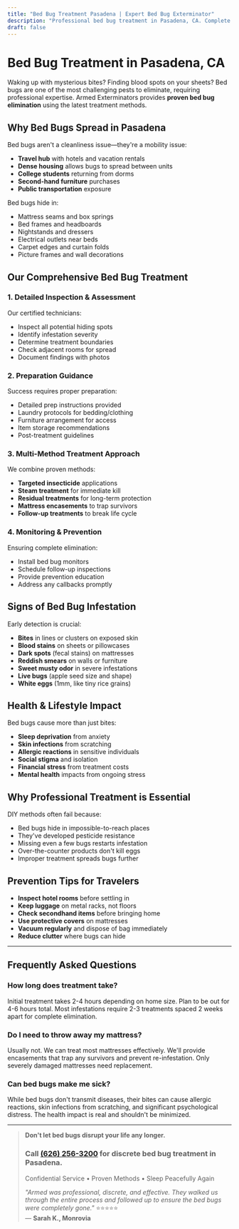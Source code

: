 ```yaml
---
title: "Bed Bug Treatment Pasadena | Expert Bed Bug Exterminator"
description: "Professional bed bug treatment in Pasadena, CA. Complete elimination with heat treatment & targeted solutions. Discreet service. Call (626) 256-3200."
draft: false
---
```


# Bed Bug Treatment in Pasadena, CA

Waking up with mysterious bites? Finding blood spots on your sheets? Bed bugs are one of the most challenging pests to eliminate, requiring professional expertise. Armed Exterminators provides **proven bed bug elimination** using the latest treatment methods.

## Why Bed Bugs Spread in Pasadena

Bed bugs aren't a cleanliness issue—they're a mobility issue:
- **Travel hub** with hotels and vacation rentals
- **Dense housing** allows bugs to spread between units
- **College students** returning from dorms
- **Second-hand furniture** purchases
- **Public transportation** exposure

Bed bugs hide in:
- Mattress seams and box springs
- Bed frames and headboards
- Nightstands and dressers
- Electrical outlets near beds
- Carpet edges and curtain folds
- Picture frames and wall decorations

## Our Comprehensive Bed Bug Treatment

### 1. Detailed Inspection & Assessment
Our certified technicians:
- Inspect all potential hiding spots
- Identify infestation severity
- Determine treatment boundaries
- Check adjacent rooms for spread
- Document findings with photos

### 2. Preparation Guidance
Success requires proper preparation:
- Detailed prep instructions provided
- Laundry protocols for bedding/clothing
- Furniture arrangement for access
- Item storage recommendations
- Post-treatment guidelines

### 3. Multi-Method Treatment Approach
We combine proven methods:
- **Targeted insecticide** applications
- **Steam treatment** for immediate kill
- **Residual treatments** for long-term protection
- **Mattress encasements** to trap survivors
- **Follow-up treatments** to break life cycle

### 4. Monitoring & Prevention
Ensuring complete elimination:
- Install bed bug monitors
- Schedule follow-up inspections
- Provide prevention education
- Address any callbacks promptly

## Signs of Bed Bug Infestation

Early detection is crucial:
- **Bites** in lines or clusters on exposed skin
- **Blood stains** on sheets or pillowcases
- **Dark spots** (fecal stains) on mattresses
- **Reddish smears** on walls or furniture
- **Sweet musty odor** in severe infestations
- **Live bugs** (apple seed size and shape)
- **White eggs** (1mm, like tiny rice grains)

## Health & Lifestyle Impact

Bed bugs cause more than just bites:
- **Sleep deprivation** from anxiety
- **Skin infections** from scratching
- **Allergic reactions** in sensitive individuals
- **Social stigma** and isolation
- **Financial stress** from treatment costs
- **Mental health** impacts from ongoing stress

## Why Professional Treatment is Essential

DIY methods often fail because:
- Bed bugs hide in impossible-to-reach places
- They've developed pesticide resistance
- Missing even a few bugs restarts infestation
- Over-the-counter products don't kill eggs
- Improper treatment spreads bugs further

## Prevention Tips for Travelers

- **Inspect hotel rooms** before settling in
- **Keep luggage** on metal racks, not floors
- **Check secondhand items** before bringing home
- **Use protective covers** on mattresses
- **Vacuum regularly** and dispose of bag immediately
- **Reduce clutter** where bugs can hide

---

## Frequently Asked Questions

### How long does treatment take?
Initial treatment takes 2-4 hours depending on home size. Plan to be out for 4-6 hours total. Most infestations require 2-3 treatments spaced 2 weeks apart for complete elimination.

### Do I need to throw away my mattress?
Usually not. We can treat most mattresses effectively. We'll provide encasements that trap any survivors and prevent re-infestation. Only severely damaged mattresses need replacement.

### Can bed bugs make me sick?
While bed bugs don't transmit diseases, their bites can cause allergic reactions, skin infections from scratching, and significant psychological distress. The health impact is real and shouldn't be minimized.

---

> **Don't let bed bugs disrupt your life any longer.**  
> ### Call [(626) 256-3200](tel:6262563200) for discrete bed bug treatment in Pasadena.  
> Confidential Service • Proven Methods • Sleep Peacefully Again  
> 
> *"Armed was professional, discrete, and effective. They walked us through the entire process and followed up to ensure the bed bugs were completely gone."* ⭐⭐⭐⭐⭐  
> — **Sarah K., Monrovia**